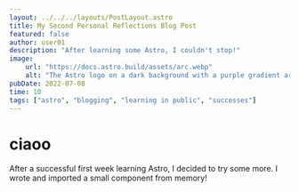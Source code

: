 ```yaml
---
layout: ../../../layouts/PostLayout.astro
title: My Second Personal Reflections Blog Post
featured: false
author: user01
description: "After learning some Astro, I couldn't stop!"
image:
    url: "https://docs.astro.build/assets/arc.webp"
    alt: "The Astro logo on a dark background with a purple gradient arc."
pubDate: 2022-07-08
time: 10
tags: ["astro", "blogging", "learning in public", "successes"]
---
```

# ciaoo
After a successful first week learning Astro, I decided to try some more. I wrote and imported a small component from memory!